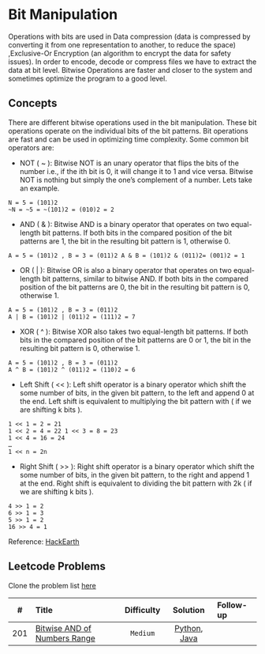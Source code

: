 # Bit Manipulation

Operations with bits are used in Data compression (data is compressed by converting it from one representation to another, to reduce the space) ,Exclusive-Or Encryption (an algorithm to encrypt the data for safety issues). In order to encode, decode or compress files we have to extract the data at bit level. Bitwise Operations are faster and closer to the system and sometimes optimize the program to a good level.

## Concepts

There are different bitwise operations used in the bit manipulation. These bit operations operate on the individual bits of the bit patterns. Bit operations are fast and can be used in optimizing time complexity. Some common bit operators are:

- NOT ( ~ ): Bitwise NOT is an unary operator that flips the bits of the number i.e., if the ith bit is 0, it will change it to 1 and vice versa. Bitwise NOT is nothing but simply the one’s complement of a number. Lets take an example.

```
N = 5 = (101)2
~N = ~5 = ~(101)2 = (010)2 = 2
```

- AND ( & ): Bitwise AND is a binary operator that operates on two equal-length bit patterns. If both bits in the compared position of the bit patterns are 1, the bit in the resulting bit pattern is 1, otherwise 0.

```
A = 5 = (101)2 , B = 3 = (011)2 A & B = (101)2 & (011)2= (001)2 = 1
```

- OR ( | ): Bitwise OR is also a binary operator that operates on two equal-length bit patterns, similar to bitwise AND. If both bits in the compared position of the bit patterns are 0, the bit in the resulting bit pattern is 0, otherwise 1.

```
A = 5 = (101)2 , B = 3 = (011)2
A | B = (101)2 | (011)2 = (111)2 = 7
```

- XOR ( ^ ): Bitwise XOR also takes two equal-length bit patterns. If both bits in the compared position of the bit patterns are 0 or 1, the bit in the resulting bit pattern is 0, otherwise 1.

```
A = 5 = (101)2 , B = 3 = (011)2
A ^ B = (101)2 ^ (011)2 = (110)2 = 6
```

- Left Shift ( << ): Left shift operator is a binary operator which shift the some number of bits, in the given bit pattern, to the left and append 0 at the end. Left shift is equivalent to multiplying the bit pattern with ( if we are shifting k bits ).

```
1 << 1 = 2 = 21
1 << 2 = 4 = 22 1 << 3 = 8 = 23
1 << 4 = 16 = 24
…
1 << n = 2n
```

- Right Shift ( >> ): Right shift operator is a binary operator which shift the some number of bits, in the given bit pattern, to the right and append 1 at the end. Right shift is equivalent to dividing the bit pattern with 2k ( if we are shifting k bits ).

```
4 >> 1 = 2
6 >> 1 = 3
5 >> 1 = 2
16 >> 4 = 1
```

Reference: [HackEarth](https://www.hackerearth.com/practice/basic-programming/bit-manipulation/basics-of-bit-manipulation/tutorial/)

## Leetcode Problems

Clone the problem list [here](https://leetcode.com/list/x39dpzdr)

|  #  | Title                                                                                       | Difficulty |                                         Solution                                          | Follow-up |
| :-: | :------------------------------------------------------------------------------------------ | :--------: | :---------------------------------------------------------------------------------------: | :-------- |
| 201 | [Bitwise AND of Numbers Range](https://leetcode.com/problems/bitwise-and-of-numbers-range/) |  `Medium`  | [Python](./python/bitwise_and_number_range.py), [Java](./java/BitwiseANDNumberRange.java) |           |
